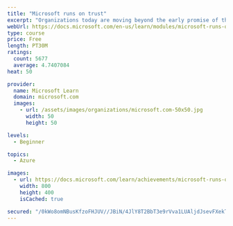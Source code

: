```yaml
---
title: "Microsoft runs on trust"
excerpt: "Organizations today are moving beyond the early promise of the cloud to digitally transform their businesses through faster innovation, flexible resources, and economies of scale. The Microsoft Trusted Cloud was built on the foundational principles of security, privacy, compliance, and transparency. We partner with organizations, empowering them to achieve their vision, on a trusted platform."
webUrl: https://docs.microsoft.com/en-us/learn/modules/microsoft-runs-on-trust/
type: course
price: Free
length: PT30M
ratings:
  count: 5677
  average: 4.7407084
heat: 50

provider:
  name: Microsoft Learn
  domain: microsoft.com
  images:
    - url: /assets/images/organizations/microsoft.com-50x50.jpg
      width: 50
      height: 50

levels:
  - Beginner

topics:
  - Azure

images:
  - url: https://docs.microsoft.com/learn/achievements/microsoft-runs-on-trust-social.png
    width: 800
    height: 400
    isCached: true

secured: "/0kWo8omNBusKfzoFHJUV//JBiN/4JlY8T2BbT3e9rVva1LUAljdJsevFXekTJ9NDHJgYmqLV+uYZg55rpoAQxzKYuP261z7Zb3pXoCgWnLY/+HU2Ph84ulqc+bTmUljs0RD1FIHzTNK8Xi6zRcb0n/BINk+B/e4vriPpIo3Lcw6aodahE5ky9Z2JdQAcboFPSavH+nS7mBXbg8yl98zP/MpS/OrikgpS9yP/EtQoCRSrPRMQFuASJ5izr1CKlegrPfrPQVblBrytP5YDZo69RtjJ8JUIP7ZA0RX9Nfv6mFYVKXTuOLEo/wKu97awji9dSQZ6tCALKVWPIjxzTfjFtb2Sod9kK7i0pfKuratRgd1AMIPUo2gTgd2+PGucoa1cjGB7hIz52Qyisc0yS60w0TELYxPAPeZLZvVW9UZY8s=;Xf5AijTrO4AUKt0omwpryA=="
---
```


